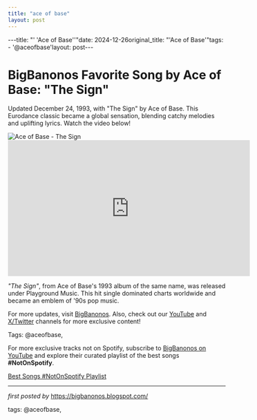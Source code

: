 ```yaml
---
title: "ace of base"
layout: post
---
```

---title: "' 'Ace of Base''"date: 2024-12-26original_title: "'Ace of Base'"tags:  - '@aceofbase'layout: post---<!-- Title of the Post --><h1 >BigBanonos Favorite Song by Ace of Base: "The Sign"</h1> <!-- Introductory Text --><p >Updated December 24, 1993, with "The Sign" by Ace of Base. This Eurodance classic became a global sensation, blending catchy melodies and uplifting lyrics. Watch the video below!</p> <!-- Featured Image --><div > <img src="https://theneedledrop.com/content/images/size/w1200/2024/09/Screenshot-2024-09-24-at-1.34.24-PM-1-1.png" alt="Ace of Base - The Sign" /></div> <!-- YouTube Video Embed --><div > <iframe width="560" height="315" src="https://www.youtube.com/embed/ooC6oN6QfTw" frameborder="0" allowfullscreen></iframe></div> <!-- Song Information --><div > <p><em>"The Sign"</em>, from Ace of Base's 1993 album of the same name, was released under Playground Music. This hit single dominated charts worldwide and became an emblem of '90s pop music.</p></div> <!-- Footer Links --><div > <p>For more updates, visit <a href="https://bigbanonos.blogspot.com/" target="_blank">BigBanonos</a>. Also, check out our <a href="https://www.youtube.com/@BigBanonos" target="_blank">YouTube</a> and <a href="https://x.com/bigbanonos" target="_blank">X/Twitter</a> channels for more exclusive content!</p></div> <!-- Tags --><p >Tags: @aceofbase,</p><!--Subscribe and Playlist Links--><div>    <p>For more exclusive tracks not on Spotify, subscribe to <a href="https://www.youtube.com/@BigBanonos" target="_blank">BigBanonos on YouTube</a> and explore their curated playlist of the best songs <strong>#NotOnSpotify</strong>.</p>    <p><a href="https://www.youtube.com/playlist?list=PLtuNtuTatqI0kFahUCbtbfenC_ET5O_tr" target="_blank">Best Songs #NotOnSpotify Playlist<br /></a></p></div><hr /><p><em>first posted by</em> <a href="https://bigbanonos.blogspot.com/" rel="noopener" target="_new">https://bigbanonos.blogspot.com/</a></p><p>tags: @aceofbase,</p>
